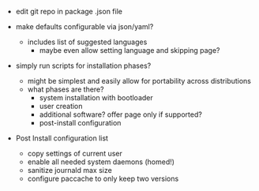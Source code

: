 
* edit git repo in package .json file

* make defaults configurable via json/yaml?
    * includes list of suggested languages
        * maybe even allow setting language and skipping page?

* simply run scripts for installation phases?
    * might be simplest and easily allow for portability across distributions
    * what phases are there?
        * system installation with bootloader
        * user creation
        * additional software? offer page only if supported?
        * post-install configuration

* Post Install configuration list
    * copy settings of current user
    * enable all needed system daemons (homed!)
    * sanitize journald max size
    * configure paccache to only keep two versions
